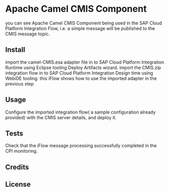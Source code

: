 # Apache Camel CMIS Component 

you can see Apache Camel CMIS Component being used in the SAP Cloud Platform Integration Flow, i.e. a simple message will be published to the CMIS message topic. 

## Install

import the camel-CMIS.esa adapter file in to SAP Cloud Platform Integration Runtime using Eclipse tooling Deploy Artifacts wizard. 
import the CMIS.zip integration flow in to SAP Cloud Platform Integration Design time using WebiDE tooling. this iFlow shows how to use the imported adapter in the previous step
   

## Usage
Configure the imported integration flow( a sample configuration already provided) with the CMIS server details, and deploy it.  


## Tests

Check that the iFlow message processing successfully completed in the CPI monitoring. 


## Credits


## License
